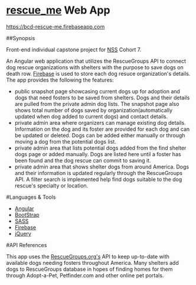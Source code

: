 [rescue_me](https://bcd-rescue-me.firebaseapp.com/#/) Web App
=========
https://bcd-rescue-me.firebaseapp.com

##Synopsis

Front-end individual capstone project for [NSS](www.nashvillesoftwareschool.com) Cohort 7.

An Angular web application that utilizes the RescueGroups API to connect dog rescue organizations with shelters with the purpose to save dogs on death row. [Firebase](https://www.firebase.com/) is used to store each dog resuce organization's details. 
The app provides the following the features:

- public snapshot page showcasing current dogs up for adoption and dogs that need fosters to be saved from shelters. Dogs and their details are pulled from the private admin dog lists. The snapshot page also shows total number of dogs saved by organization(automatically updated when dog added to current dogs) and contact details. 
- private admin area where organizers can manage existing dog details. Information on the dog and its foster are provided for each dog and can be updated or deleted. Dogs can be added either manually or through moving a dog from the potential dogs list. 
- private admin area that lists potential dogs added from the find shelter dogs page or added manually. Dogs are listed here until a foster has been found and the dog rescue can commit to saving it. 
- private admin area that shows shelter dogs from around America. Dogs and their information is updated regularly through the RescueGroups API. A filter search is implemented help find dogs suitable to the dog rescue's specialty or location. 

#Languages & Tools
- [Angular](https://angularjs.org/)
- [BootStrap](http://getbootstrap.com/)
- [SASS](http://sass-lang.com/)
- [Firebase](https://www.firebase.com)
- [jQuery](https://jquery.com/)

#API References

This app uses the [RescueGroups.org's](https://userguide.rescuegroups.org/display/userguide/Home) API to keep up-to-date with available dogs needing fosters throughout America. Many shelters add dogs to RescueGroups database in hopes of finding homes for them through Adopt-a-Pet, Petfinder.com and other online pet portals. 
